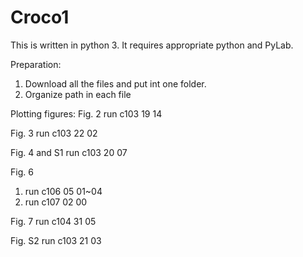 # Croco1

This is written in python 3. It requires appropriate python and PyLab.

Preparation:
1. Download all the files and put int one folder.
2. Organize path in each file

Plotting figures:
Fig. 2
run c103 19 14

Fig. 3 
run c103 22 02

Fig. 4 and S1
run c103 20 07

Fig. 6
1. run c106 05 01~04
2. run c107 02 00

Fig. 7
run c104 31 05

Fig. S2
run c103 21 03
